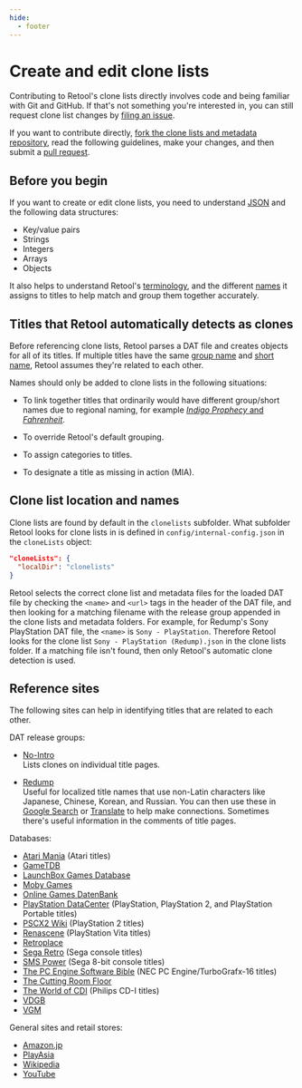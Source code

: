 ```yaml
---
hide:
  - footer
---
```


# Create and edit clone lists

Contributing to Retool's clone lists directly involves code and being familiar with Git
and GitHub. If that's not something you're interested in, you can still request clone list
changes by [filing an issue](https://github.com/unexpectedpanda/retool/issues).

If you want to contribute directly, [fork the clone lists and metadata repository](https://github.com/unexpectedpanda/retool-clonelists-metadata), read the following guidelines, make your
changes, and then submit a [pull request](https://github.com/unexpectedpanda/retool-clonelists-metadata/pulls).

## Before you begin

If you want to create or edit clone lists, you need to understand [JSON](https://developer.mozilla.org/en-US/docs/Learn/JavaScript/Objects/JSON)
and the following data structures:

* Key/value pairs
* Strings
* Integers
* Arrays
* Objects

It also helps to understand Retool's [terminology](../terminology), and the different
[names](../naming-system) it assigns to titles to help match and group them together
accurately.

## Titles that Retool automatically detects as clones

Before referencing clone lists, Retool parses a DAT file and creates objects for all of
its titles. If multiple titles have the same [group name](../naming-system/#group-names) and
[short name](../naming-system/#short-names), Retool assumes they're related to each other.

Names should only be added to clone lists in the following situations:

* To link together titles that ordinarily would have different group/short names due to
  regional naming, for example [_Indigo Prophecy_ and _Fahrenheit_](https://en.wikipedia.org/wiki/Fahrenheit_(2005_video_game)).

* To override Retool's default grouping.

* To assign categories to titles.

* To designate a title as missing in action (MIA).

## Clone list location and names

Clone lists are found by default in the `clonelists` subfolder. What subfolder Retool
looks for clone lists in is defined in `config/internal-config.json` in the
`cloneLists` object:

```json
"cloneLists": {
  "localDir": "clonelists"
}
```

Retool selects the correct clone list and metadata files for the loaded DAT file by
checking the `<name>` and `<url>` tags in the header of the DAT file, and then looking for
a matching filename with the release group appended in the clone lists and metadata
folders. For example, for Redump's Sony PlayStation DAT file, the `<name>` is
`Sony - PlayStation`. Therefore Retool looks for the clone list
`Sony - PlayStation (Redump).json` in the clone lists folder. If a matching file isn't
found, then only Retool's automatic clone detection is used.

## Reference sites

The following sites can help in identifying titles that are related to each other.

DAT release groups:

- [No-Intro](http://datomatic.no-intro.org)
  <br>
  Lists clones on individual title pages.

- [Redump](http://www.redump.org)
  <br>
  Useful for localized title names that use non-Latin characters like Japanese, Chinese,
  Korean, and Russian. You can then use these in [Google Search](https://www.google.com)
  or [Translate](https://translate.google.com) to help make connections. Sometimes
  there's useful information in the comments of title pages.

Databases:

- [Atari Mania](http://www.atarimania.com) (Atari titles)
- [GameTDB](https://www.gametdb.com)
- [LaunchBox Games Database](https://gamesdb.launchbox-app.com/)
- [Moby Games](https://www.mobygames.com)
- [Online Games DatenBank](https://ogdb.eu/)
- [PlayStation DataCenter](https://psxdatacenter.com/) (PlayStation, PlayStation 2,
  and PlayStation Portable titles)
- [PSCX2 Wiki](https://wiki.pcsx2.net) (PlayStation 2 titles)
- [Renascene](https://renascene.com/psv/) (PlayStation Vita titles)
- [Retroplace](https://www.retroplace.com)
- [Sega Retro](https://segaretro.org/) (Sega console titles)
- [SMS Power](https://www.smspower.org/) (Sega 8-bit console titles)
- [The PC Engine Software Bible](http://www.pcengine.co.uk/) (NEC PC Engine/TurboGrafx-16
  titles)
- [The Cutting Room Floor](https://tcrf.net)
- [The World of CDI](https://www.theworldofcdi.com) (Philips CD-I titles)
- [VDGB](https://vgdb.io)
- [VGM](https://www.video-games-museum.com)

General sites and retail stores:

- [Amazon.jp](https://www.amazon.co.jp)
- [PlayAsia](https://www.play-asia.com/)
- [Wikipedia](https://www.wikipedia.org)
- [YouTube](https://www.youtube.com)




